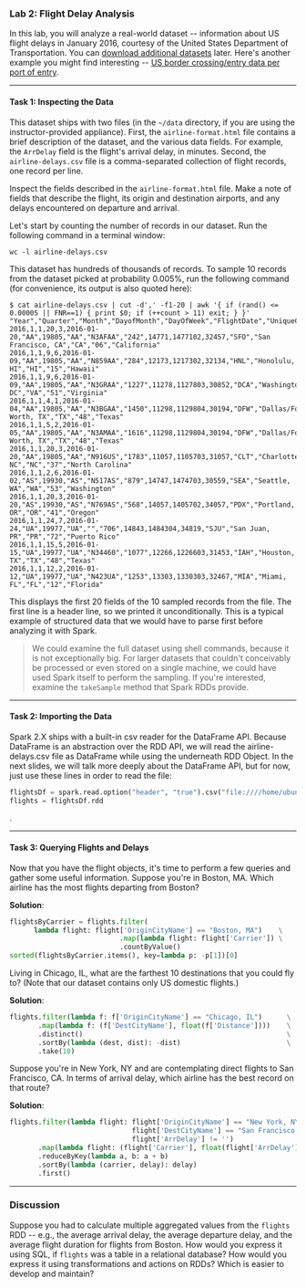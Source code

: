 ### Lab 2: Flight Delay Analysis

In this lab, you will analyze a real-world dataset -- information about US flight delays in January 2016, courtesy of the United States Department of Transportation. You can [download additional datasets](http://www.transtats.bts.gov/DL_SelectFields.asp?Table_ID=236&DB_Short_Name=On-Time) later. Here's another example you might find interesting -- [US border crossing/entry data per port of entry](http://transborder.bts.gov/programs/international/transborder/TBDR_BC/TBDR_BCQ.html).

___

#### Task 1: Inspecting the Data

This dataset ships with two files (in the `~/data` directory, if you are using the instructor-provided appliance). First, the `airline-format.html` file contains a brief description of the dataset, and the various data fields. For example, the `ArrDelay` field is the flight's arrival delay, in minutes. Second, the `airline-delays.csv` file is a comma-separated collection of flight records, one record per line.

Inspect the fields described in the `airline-format.html` file. Make a note of fields that describe the flight, its origin and destination airports, and any delays encountered on departure and arrival.

Let's start by counting the number of records in our dataset. Run the following command in a terminal window:

```
wc -l airline-delays.csv
```

This dataset has hundreds of thousands of records. To sample 10 records from the dataset picked at probability 0.005%, run the following command (for convenience, its output is also quoted here):

```
$ cat airline-delays.csv | cut -d',' -f1-20 | awk '{ if (rand() <= 0.00005 || FNR==1) { print $0; if (++count > 11) exit; } }'
"Year","Quarter","Month","DayofMonth","DayOfWeek","FlightDate","UniqueCarrier","AirlineID","Carrier","TailNum","FlightNum","OriginAirportID","OriginAirportSeqID","OriginCityMarketID","Origin","OriginCityName","OriginState","OriginStateFips","OriginStateName","OriginWac"
2016,1,1,20,3,2016-01-20,"AA",19805,"AA","N3AFAA","242",14771,1477102,32457,"SFO","San Francisco, CA","CA","06","California"
2016,1,1,9,6,2016-01-09,"AA",19805,"AA","N859AA","284",12173,1217302,32134,"HNL","Honolulu, HI","HI","15","Hawaii"
2016,1,1,9,6,2016-01-09,"AA",19805,"AA","N3GRAA","1227",11278,1127803,30852,"DCA","Washington, DC","VA","51","Virginia"
2016,1,1,4,1,2016-01-04,"AA",19805,"AA","N3BGAA","1450",11298,1129804,30194,"DFW","Dallas/Fort Worth, TX","TX","48","Texas"
2016,1,1,5,2,2016-01-05,"AA",19805,"AA","N3AMAA","1616",11298,1129804,30194,"DFW","Dallas/Fort Worth, TX","TX","48","Texas"
2016,1,1,20,3,2016-01-20,"AA",19805,"AA","N916US","1783",11057,1105703,31057,"CLT","Charlotte, NC","NC","37","North Carolina"
2016,1,1,2,6,2016-01-02,"AS",19930,"AS","N517AS","879",14747,1474703,30559,"SEA","Seattle, WA","WA","53","Washington"
2016,1,1,20,3,2016-01-20,"AS",19930,"AS","N769AS","568",14057,1405702,34057,"PDX","Portland, OR","OR","41","Oregon"
2016,1,1,24,7,2016-01-24,"UA",19977,"UA","","706",14843,1484304,34819,"SJU","San Juan, PR","PR","72","Puerto Rico"
2016,1,1,15,5,2016-01-15,"UA",19977,"UA","N34460","1077",12266,1226603,31453,"IAH","Houston, TX","TX","48","Texas"
2016,1,1,12,2,2016-01-12,"UA",19977,"UA","N423UA","1253",13303,1330303,32467,"MIA","Miami, FL","FL","12","Florida"
```

This displays the first 20 fields of the 10 sampled records from the file. The first line is a header line, so we printed it unconditionally. This is a typical example of structured data that we would have to parse first before analyzing it with Spark.

> We could examine the full dataset using shell commands, because it is not exceptionally big. For larger datasets that couldn't conceivably be processed or even stored on a single machine, we could have used Spark itself to perform the sampling. If you're interested, examine the `takeSample` method that Spark RDDs provide.

___

#### Task 2: Importing the Data

Spark 2.X ships with a built-in csv reader for the DataFrame API. Because DataFrame is an abstraction over the RDD API, we will read the airline-delays.csv file as DataFrame while using the underneath RDD Object. In the next slides, we will talk more deeply about the DataFrame API, but for now, just use these lines in order to read the file: 

```python
flightsDf = spark.read.option("header", "true").csv("file:////home/ubuntu/data/airline-delays.csv")
flights = flightsDf.rdd
```
.
___

#### Task 3: Querying Flights and Delays

Now that you have the flight objects, it's time to perform a few queries and gather some useful information. Suppose you're in Boston, MA. Which airline has the most flights departing from Boston?

**Solution**:

```python
flightsByCarrier = flights.filter(
      lambda flight: flight['OriginCityName'] == "Boston, MA")    \
                           .map(lambda flight: flight['Carrier']) \
                           .countByValue()
sorted(flightsByCarrier.items(), key=lambda p: -p[1])[0]
```

Living in Chicago, IL, what are the farthest 10 destinations that you could fly to? (Note that our dataset contains only US domestic flights.)

**Solution**:

```python
flights.filter(lambda f: f['OriginCityName'] == "Chicago, IL")      \
       .map(lambda f: (f['DestCityName'], float(f['Distance'])))    \
       .distinct()                                                  \
       .sortBy(lambda (dest, dist): -dist)                          \
       .take(10)
```

Suppose you're in New York, NY and are contemplating direct flights to San Francisco, CA. In terms of arrival delay, which airline has the best record on that route?

**Solution**:

```python
flights.filter(lambda flight: flight['OriginCityName'] == "New York, NY" and
                              flight['DestCityName'] == "San Francisco, CA" and
                              flight['ArrDelay'] != '')                       \
       .map(lambda flight: (flight['Carrier'], float(flight['ArrDelay'])))    \
       .reduceByKey(lambda a, b: a + b)                                       \
       .sortBy(lambda (carrier, delay): delay)                                \
       .first()
```

___

### Discussion

Suppose you had to calculate multiple aggregated values from the `flights` RDD -- e.g., the average arrival delay, the average departure delay, and the average flight duration for flights from Boston. How would you express it using SQL, if `flights` was a table in a relational database? How would you express it using transformations and actions on RDDs? Which is easier to develop and maintain?
